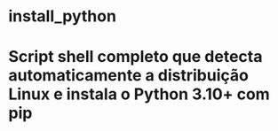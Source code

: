 # install_python
# Script shell completo que detecta automaticamente a distribuição Linux e instala o Python 3.10+ com pip

